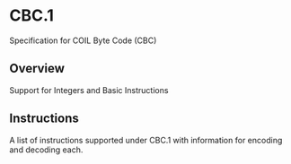 # CBC.1

Specification for COIL Byte Code (CBC)

## Overview
Support for Integers and Basic Instructions

## Instructions
A list of instructions supported under CBC.1 with information for encoding and decoding each.



